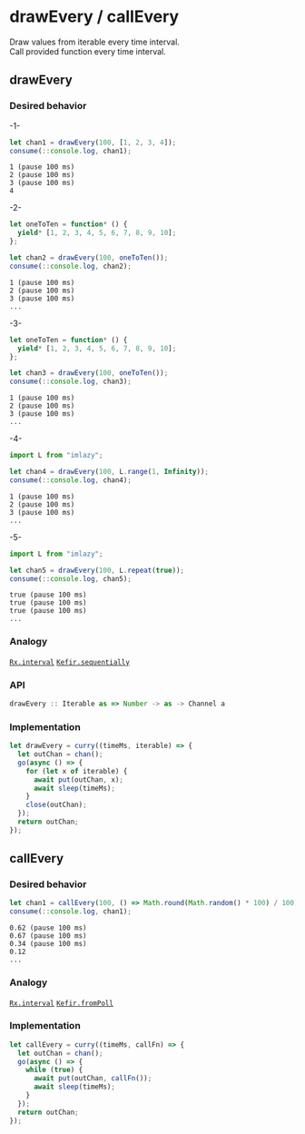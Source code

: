 # drawEvery / callEvery

Draw values from iterable every time interval.<br/>
Call provided function every time interval.

## drawEvery

### Desired behavior

-1-

```js
let chan1 = drawEvery(100, [1, 2, 3, 4]);
consume(::console.log, chan1);
```

```
1 (pause 100 ms) 
2 (pause 100 ms) 
3 (pause 100 ms)  
4
```

-2-

```js
let oneToTen = function* () {
  yield* [1, 2, 3, 4, 5, 6, 7, 8, 9, 10];
};

let chan2 = drawEvery(100, oneToTen());
consume(::console.log, chan2);
```

```
1 (pause 100 ms) 
2 (pause 100 ms) 
3 (pause 100 ms)  
...
```

-3-

```js
let oneToTen = function* () {
  yield* [1, 2, 3, 4, 5, 6, 7, 8, 9, 10];
};

let chan3 = drawEvery(100, oneToTen());
consume(::console.log, chan3);
```

```
1 (pause 100 ms) 
2 (pause 100 ms) 
3 (pause 100 ms)  
...
```

-4-

```js
import L from "imlazy";

let chan4 = drawEvery(100, L.range(1, Infinity));
consume(::console.log, chan4);
```

```
1 (pause 100 ms) 
2 (pause 100 ms) 
3 (pause 100 ms)  
...
```

-5-

```js
import L from "imlazy";

let chan5 = drawEvery(100, L.repeat(true));
consume(::console.log, chan5);
```

```
true (pause 100 ms) 
true (pause 100 ms) 
true (pause 100 ms)  
...
```

### Analogy

[`Rx.interval`](https://github.com/Reactive-Extensions/RxJS/blob/master/doc/api/core/operators/interval.md)
[`Kefir.sequentially`](http://rpominov.github.io/kefir/#sequentially)

### API

```js
drawEvery :: Iterable as => Number -> as -> Channel a
```

### Implementation

```js
let drawEvery = curry((timeMs, iterable) => {
  let outChan = chan();
  go(async () => {
    for (let x of iterable) {
      await put(outChan, x);
      await sleep(timeMs);
    }
    close(outChan);
  });
  return outChan;
});
```

## callEvery

### Desired behavior 

```js
let chan1 = callEvery(100, () => Math.round(Math.random() * 100) / 100);
consume(::console.log, chan1);
```

```
0.62 (pause 100 ms) 
0.67 (pause 100 ms) 
0.34 (pause 100 ms) 
0.12
...
```

### Analogy

[`Rx.interval`](https://github.com/Reactive-Extensions/RxJS/blob/master/doc/api/core/operators/interval.md)
[`Kefir.fromPoll`](http://rpominov.github.io/kefir/#fromPoll)

### Implementation

```js
let callEvery = curry((timeMs, callFn) => {
  let outChan = chan();
  go(async () => {
    while (true) {
      await put(outChan, callFn());
      await sleep(timeMs);
    }
  });
  return outChan;
});
```
